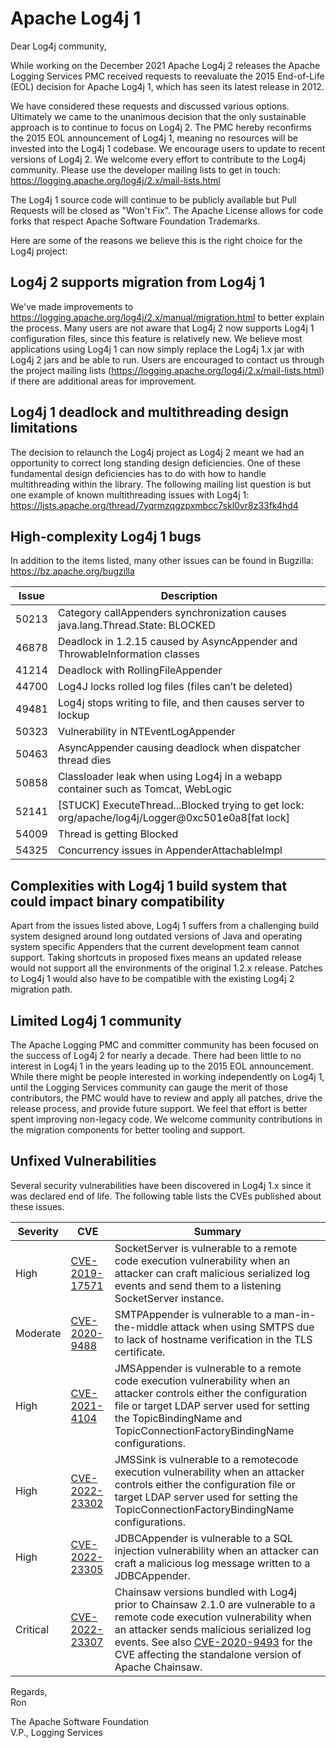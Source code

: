 # Apache Log4j 1

Dear Log4j community,

While working on the December 2021 Apache Log4j 2 releases the Apache
Logging Services PMC received requests to reevaluate the 2015
End-of-Life (EOL) decision for Apache Log4j 1, which has seen its
latest release in 2012.

We have considered these requests and discussed various options.
Ultimately we came to the unanimous decision that the only sustainable
approach is to continue to focus on Log4j 2. The PMC hereby reconfirms
the 2015 EOL announcement of Log4j 1, meaning no resources will be
invested into the Log4j 1 codebase. We encourage users to update to
recent versions of Log4j 2. We welcome every effort to contribute to
the Log4j community. Please use the developer mailing lists to get in
touch: https://logging.apache.org/log4j/2.x/mail-lists.html

The Log4j 1 source code will continue to be publicly available but
Pull Requests will be closed as "Won't Fix". The Apache License allows
for code forks that respect Apache Software Foundation Trademarks.

Here are some of the reasons we believe this is the right choice for
the Log4j project:

## Log4j 2 supports migration from Log4j 1

We've made improvements to
https://logging.apache.org/log4j/2.x/manual/migration.html to better
explain the process. Many users are not aware that Log4j 2 now
supports Log4j 1 configuration files, since this feature is relatively
new. We believe most applications using Log4j 1 can now simply replace
the Log4j 1.x jar with Log4j 2 jars and be able to run. Users are
encouraged to contact us through the project mailing lists
(https://logging.apache.org/log4j/2.x/mail-lists.html) if there are
additional areas for improvement.

## Log4j 1 deadlock and multithreading design limitations

The decision to relaunch the Log4j project as Log4j 2 meant we had an
opportunity to correct long standing design deficiencies. One of these
fundamental design deficiencies has to do with how to handle
multithreading within the library. The following mailing list question
is but one example of known multithreading issues with Log4j 1:
https://lists.apache.org/thread/7yqrmzqgzpxmbcc7skl0vr8z33fk4hd4

## High-complexity Log4j 1 bugs

In addition to the items listed, many other issues can be found in
Bugzilla: https://bz.apache.org/bugzilla

| Issue | Description |
| ----- | ----------- |
| 50213 | Category callAppenders synchronization causes java.lang.Thread.State: BLOCKED |
| 46878 | Deadlock in 1.2.15 caused by AsyncAppender and ThrowableInformation classes |
| 41214 | Deadlock with RollingFileAppender |
| 44700 | Log4J locks rolled log files (files can’t be deleted) |
| 49481 | Log4j stops writing to file, and then causes server to lockup |
| 50323 | Vulnerability in NTEventLogAppender |
| 50463 | AsyncAppender causing deadlock when dispatcher thread dies |
| 50858 | Classloader leak when using Log4j in a webapp container such as Tomcat, WebLogic |
| 52141 | [STUCK] ExecuteThread...Blocked trying to get lock: org/apache/log4j/Logger@0xc501e0a8[fat lock] |
| 54009 | Thread is getting Blocked |
| 54325 | Concurrency issues in AppenderAttachableImpl |

## Complexities with Log4j 1 build system that could impact binary compatibility

Apart from the issues listed above, Log4j 1 suffers from a challenging
build system designed around long outdated versions of Java and
operating system specific Appenders that the current development team
cannot support. Taking shortcuts in proposed fixes means an updated
release would not support all the environments of the original 1.2.x
release. Patches to Log4j 1 would also have to be compatible with the
existing Log4j 2 migration path.

## Limited Log4j 1 community

The Apache Logging PMC and committer community has been focused on the
success of Log4j 2 for nearly a decade. There had been little to no
interest in Log4j 1 in the years leading up to the 2015 EOL
announcement. While there might be people interested in working
independently on Log4j 1, until the Logging Services community can
gauge the merit of those contributors, the PMC would have to review
and apply all patches, drive the release process, and provide future
support. We feel that effort is better spent improving non-legacy
code. We welcome community contributions in the migration components
for better tooling and support.

## Unfixed Vulnerabilities

Several security vulnerabilities have been discovered in Log4j 1.x
since it was declared end of life. The following table lists the
CVEs published about these issues.

| Severity | CVE | Summary |
|----------|-----|---------|
| High | [CVE-2019-17571](https://www.cve.org/CVERecord?id=CVE-2019-17571) | SocketServer is vulnerable to a remote code execution vulnerability when an attacker can craft malicious serialized log events and send them to a listening SocketServer instance. |
| Moderate | [CVE-2020-9488](https://www.cve.org/CVERecord?id=CVE-2020-9488) | SMTPAppender is vulnerable to a man-in-the-middle attack when using SMTPS due to lack of hostname verification in the TLS certificate. |
| High | [CVE-2021-4104](https://www.cve.org/CVERecord?id=CVE-2021-4104) | JMSAppender is vulnerable to a remote code execution vulnerability when an attacker controls either the configuration file or target LDAP server used for setting the TopicBindingName and TopicConnectionFactoryBindingName configurations. |
| High | [CVE-2022-23302](https://www.cve.org/CVERecord?id=CVE-2022-23302) | JMSSink is vulnerable to a remotecode execution vulnerability when an attacker controls either the configuration file or target LDAP server used for setting the TopicConnectionFactoryBindingName configurations. |
| High | [CVE-2022-23305](https://www.cve.org/CVERecord?id=CVE-2022-23305) | JDBCAppender is vulnerable to a SQL injection vulnerability when an attacker can craft a malicious log message written to a JDBCAppender. |
| Critical | [CVE-2022-23307](https://www.cve.org/CVERecord?id=CVE-2022-23307) | Chainsaw versions bundled with Log4j prior to Chainsaw 2.1.0 are vulnerable to a remote code execution vulnerability when an attacker sends malicious serialized log events. See also [CVE-2020-9493](https://www.cve.org/CVERecord?id=CVE-2020-9493) for the CVE affecting the standalone version of Apache Chainsaw. |


Regards,<br />
Ron

The Apache Software Foundation<br />
V.P., Logging Services
